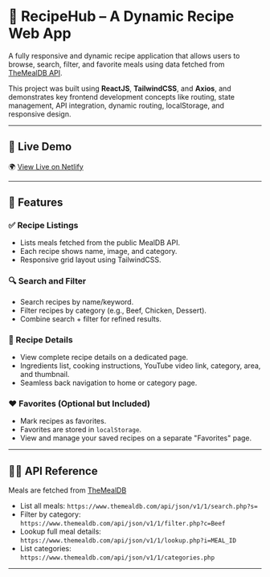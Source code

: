 # 🍴 RecipeHub – A Dynamic Recipe Web App

A fully responsive and dynamic recipe application that allows users to browse, search, filter, and favorite meals using data fetched from [TheMealDB API](https://www.themealdb.com/api.php).

This project was built using **ReactJS**, **TailwindCSS**, and **Axios**, and demonstrates key frontend development concepts like routing, state management, API integration, dynamic routing, localStorage, and responsive design.

---

## 🔗 Live Demo

🌍 [View Live on Netlify](https://recipewebapplication.netlify.app/)

---

## 🚀 Features

### ✅ Recipe Listings
- Lists meals fetched from the public MealDB API.
- Each recipe shows name, image, and category.
- Responsive grid layout using TailwindCSS.

### 🔍 Search and Filter
- Search recipes by name/keyword.
- Filter recipes by category (e.g., Beef, Chicken, Dessert).
- Combine search + filter for refined results.

### 📖 Recipe Details
- View complete recipe details on a dedicated page.
- Ingredients list, cooking instructions, YouTube video link, category, area, and thumbnail.
- Seamless back navigation to home or category page.

### ❤️ Favorites (Optional but Included)
- Mark recipes as favorites.
- Favorites are stored in `localStorage`.
- View and manage your saved recipes on a separate "Favorites" page.

---

## 🧑‍🍳 API Reference

Meals are fetched from [TheMealDB](https://www.themealdb.com/api.php)

- List all meals: `https://www.themealdb.com/api/json/v1/1/search.php?s=`
- Filter by category: `https://www.themealdb.com/api/json/v1/1/filter.php?c=Beef`
- Lookup full meal details: `https://www.themealdb.com/api/json/v1/1/lookup.php?i=MEAL_ID`
- List categories: `https://www.themealdb.com/api/json/v1/1/categories.php`

---


